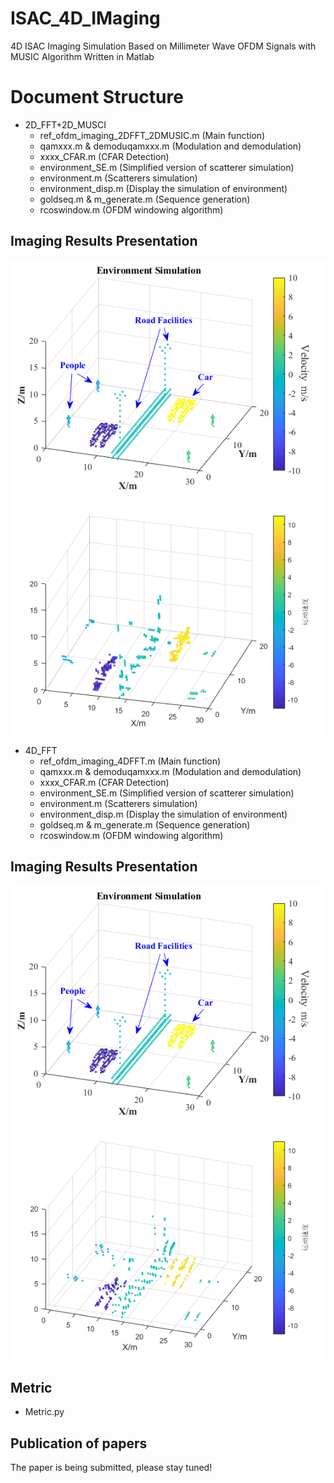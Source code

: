 # ISAC_4D_IMaging
4D ISAC Imaging Simulation Based on Millimeter Wave OFDM Signals with MUSIC Algorithm Written in Matlab
# Document Structure
* 2D_FFT+2D_MUSCI
  * ref_ofdm_imaging_2DFFT_2DMUSIC.m  (Main function)
  * qamxxx.m & demoduqamxxx.m  (Modulation and demodulation)
  * xxxx_CFAR.m  (CFAR Detection)
  * environment_SE.m  (Simplified version of scatterer simulation)
  * environment.m  (Scatterers simulation)
  * environment_disp.m  (Display the simulation of environment)
  * goldseq.m & m_generate.m  (Sequence generation)
  * rcoswindow.m  (OFDM windowing algorithm)
## Imaging Results Presentation
![original](./2D_FFT_2D_MUSIC/image/original_environment.png)
![result](./2D_FFT_2D_MUSIC/image/2D_FFT+2D_music_result.png)

* 4D_FFT
  * ref_ofdm_imaging_4DFFT.m  (Main function)
  * qamxxx.m & demoduqamxxx.m  (Modulation and demodulation)
  * xxxx_CFAR.m  (CFAR Detection)
  * environment_SE.m  (Simplified version of scatterer simulation)
  * environment.m  (Scatterers simulation)
  * environment_disp.m  (Display the simulation of environment)
  * goldseq.m & m_generate.m  (Sequence generation)
  * rcoswindow.m  (OFDM windowing algorithm)
## Imaging Results Presentation
![original](./4D_FFT/image/original_environment.png)
![result](./4D_FFT/image/4DFFT_32_32RX_result.png)

## Metric
* Metric.py

## Publication of papers
The paper is being submitted, please stay tuned!
